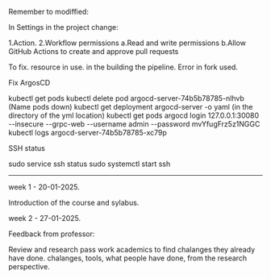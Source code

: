 Remember to modiffied:

In Settings in the project change:

1.Action.
2.Workflow permissions
a.Read and write permissions
b.Allow GitHub Actions to create and approve pull requests

To fix. resource in use. in the building the pipeline. Error in fork used.

Fix ArgosCD

kubectl get pods
kubectl delete pod argocd-server-74b5b78785-nlhvb (Name pods down)
kubectl get deployment argocd-server -o yaml (in the directory of the yml location)
kubectl get pods
argocd login 127.0.0.1:30080  --insecure --grpc-web --username admin --password mvYfugFrz5z1NGGC
kubectl logs argocd-server-74b5b78785-xc79p

SSH status

sudo service ssh status
sudo systemctl start ssh


-----------------------------------------------------------------------------------------

week 1 - 20-01-2025.

Introduction of the course and sylabus.

week 2 - 27-01-2025.

Feedback from professor:

Review and research pass work academics to find chalanges they already have done.
chalanges, tools, what people have done, from the research perspective.